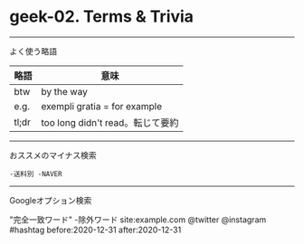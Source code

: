 # geek-02. Terms & Trivia
________________________________________
よく使う略語

略語 |意味
-----|--------------------------------
btw  |by the way
e.g. |exempli gratia = for example
tl;dr|too long didn't read。転じて要約

________________________________________
おススメのマイナス検索

```text
-送料別 -NAVER
```

________________________________________
Googleオプション検索

"完全一致ワード"
-除外ワード
site:example.com
@twitter
@instagram
#hashtag
before:2020-12-31
after:2020-12-31